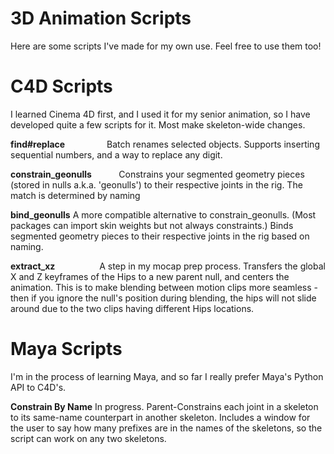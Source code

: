 # 3D Animation Scripts
Here are some scripts I've made for my own use. Feel free to use them too!

# C4D Scripts
I learned Cinema 4D first, and I used it for my senior animation, so I have developed quite a few scripts for it. Most make skeleton-wide changes.

**find#replace**                 Batch renames selected objects. Supports inserting sequential numbers, and a way to replace any digit.

**constrain_geonulls**           Constrains your segmented geometry pieces (stored in nulls a.k.a. 'geonulls') to their respective joints in the rig. The match is determined by naming

**bind_geonulls**                A more compatible alternative to constrain_geonulls. (Most packages can import skin weights but not always constraints.) Binds segmented geometry pieces to their respective joints in the rig based on naming.

**extract_xz**                   A step in my mocap prep process. Transfers the global X and Z keyframes of the Hips to a new parent null, and centers the animation. This is to make blending between motion clips more seamless - then if you ignore the null's position during blending, the hips will not slide around due to the two clips having different Hips locations.

# Maya Scripts
I'm in the process of learning Maya, and so far I really prefer Maya's Python API to C4D's.

**Constrain By Name**      In progress. Parent-Constrains each joint in a skeleton to its same-name counterpart in another skeleton. Includes a window for the user to say how many prefixes are in the names of the skeletons, so the script can work on any two skeletons.
